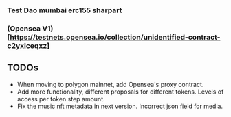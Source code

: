 ### Test Dao mumbai erc155 sharpart
### (Opensea V1)[https://testnets.opensea.io/collection/unidentified-contract-c2yxlceqxz]
## TODOs
* When moving to polygon mainnet, add Opensea's proxy contract.
* Add more functionality, different proposals for different tokens. Levels of access per token step amount. 
* Fix the music nft metadata in next version. Incorrect json field for media. 
